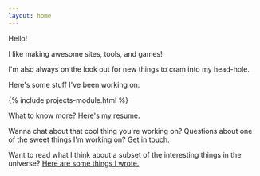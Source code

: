 ```yaml
---
layout: home
---
```


Hello!

I like making awesome sites, tools, and games!

I'm also always on the look out for new things to cram into my head-hole.

Here's some stuff I've been working on:

{% include projects-module.html %}

What to know more? [Here's my resume.](#resume)

Wanna chat about that cool thing you're working on? Questions about one of the sweet things I'm working on? [Get in touch.](/contact)

Want to read what I think about a subset of the interesting things in the universe? [Here are some things I wrote.](/posts)